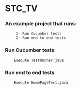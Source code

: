 # STC_TV
   ### An example project that runs:
         1- Run Cucumber tests
         2- Run end to end tests
   ### Run Cucumber tests
   
        Execute TestRunner.java

   ### Run end to end tests 
        Execute HomePageTest.java

